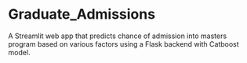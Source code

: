 # Graduate_Admissions
A Streamlit web app that predicts chance of admission into masters program based on various factors using a Flask backend with Catboost model.
